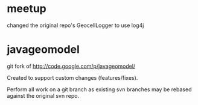meetup
======

changed the original repo's GeocellLogger to use log4j

javageomodel
============

git fork of http://code.google.com/p/javageomodel/ 

Created to support custom changes (features/fixes). 

Perform all work on a git branch as existing svn branches may be rebased against the original svn repo.

